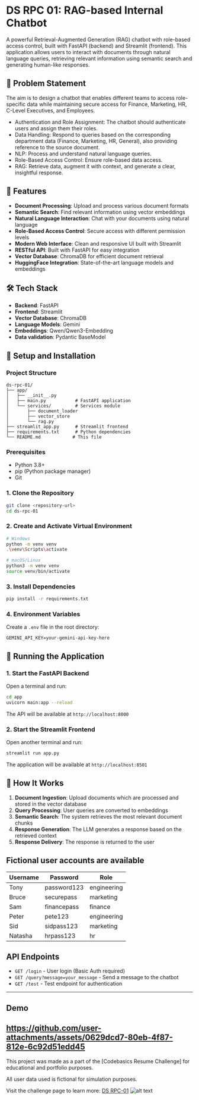 # DS RPC 01: RAG-based Internal Chatbot

A powerful Retrieval-Augmented Generation (RAG) chatbot with role-based access control, built with FastAPI (backend) and Streamlit (frontend). This application allows users to interact with documents through natural language queries, retrieving relevant information using semantic search and generating human-like responses.

## 📌 Problem Statement
The aim is to design a chatbot that enables different teams to access role-specific data while maintaining secure access for Finance, Marketing, HR, C-Level Executives, and Employees. 

-	Authentication and Role Assignment: The chatbot should authenticate users and assign them their roles.
-	 Data Handling: Respond to queries based on the corresponding department data (Finance, Marketing, HR, General), also providing reference to the source document.
-	NLP: Process and understand natural language queries.
-	Role-Based Access Control: Ensure role-based data access.
-	RAG: Retrieve data, augment it with context, and generate a clear, insightful response.

## 🚀 Features

- **Document Processing**: Upload and process various document formats
- **Semantic Search**: Find relevant information using vector embeddings
- **Natural Language Interaction**: Chat with your documents using natural language
- **Role-Based Access Control**: Secure access with different permission levels
- **Modern Web Interface**: Clean and responsive UI built with Streamlit
- **RESTful API**: Built with FastAPI for easy integration
- **Vector Database**: ChromaDB for efficient document retrieval
- **HuggingFace Integration**: State-of-the-art language models and embeddings

## 🛠️ Tech Stack

- **Backend**: FastAPI
- **Frontend**: Streamlit
- **Vector Database**: ChromaDB
- **Language Models**: Gemini 
- **Embeddings**: Qwen/Qwen3-Embedding
- **Data validation**: Pydantic BaseModel 

## 🚀 Setup and Installation
### Project Structure

```
ds-rpc-01/
├── app/
│   ├── __init__.py
│   ├── main.py           # FastAPI application
│   └── services/         # Services module
│       ├── document_loader
│       ├── vector_store
│       └── rag.py         
├── streamlit_app.py      # Streamlit frontend
├── requirements.txt      # Python dependencies
└── README.md            # This file
```
### Prerequisites
- Python 3.8+
- pip (Python package manager)
- Git

### 1. Clone the Repository
```bash
git clone <repository-url>
cd ds-rpc-01
```

### 2. Create and Activate Virtual Environment
```bash
# Windows
python -m venv venv
.\venv\Scripts\activate

# macOS/Linux
python3 -m venv venv
source venv/bin/activate
```

### 3. Install Dependencies
```bash
pip install -r requirements.txt
```

### 4. Environment Variables
Create a `.env` file in the root directory:
```env
GEMINI_API_KEY=your-gemini-api-key-here
```

## 🏃 Running the Application

### 1. Start the FastAPI Backend
Open a terminal and run:
```bash
cd app
uvicorn main:app --reload
```

The API will be available at `http://localhost:8000`

### 2. Start the Streamlit Frontend
Open another terminal and run:
```bash
streamlit run app.py
```

The application will be available at `http://localhost:8501`

## 🤖 How It Works

1. **Document Ingestion**: Upload documents which are processed and stored in the vector database
2. **Query Processing**: User queries are converted to embeddings
3. **Semantic Search**: The system retrieves the most relevant document chunks
4. **Response Generation**: The LLM generates a response based on the retrieved context
5. **Response Delivery**: The response is returned to the user

## Fictional user accounts are available

| Username | Password    | Role       |
|----------|-------------|------------|
| Tony     | password123 | engineering|
| Bruce    | securepass  | marketing  |
| Sam      | financepass | finance    |
| Peter    | pete123     | engineering|
| Sid      | sidpass123  | marketing  |
| Natasha  | hrpass123   | hr         |

## API Endpoints

- `GET /login` - User login (Basic Auth required)
- `GET /query?message=your_message` - Send a message to the chatbot
- `GET /test` - Test endpoint for authentication

---
## Demo
https://github.com/user-attachments/assets/0629dcd7-80eb-4f87-812e-6c92d51edd45
---
This project was made as a part of the [Codebasics Resume Challenge] for educational and portfolio purposes.

All user data used is fictional for simulation purposes.

Visit the challenge page to learn more: [DS RPC-01](https://codebasics.io/challenge/codebasics-gen-ai-data-science-resume-project-challenge)
![alt text](resources/RPC_01_Thumbnail.jpg)
